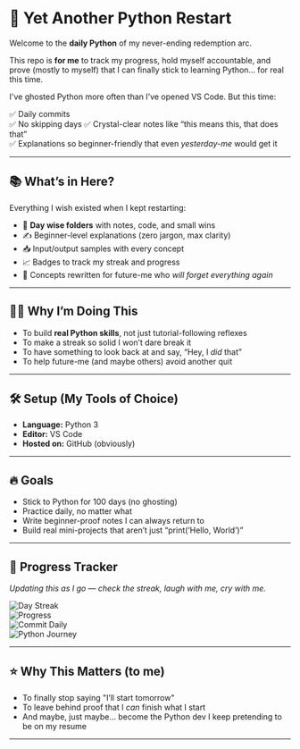 # 🐍 Yet Another Python Restart

Welcome to the **daily Python** of my never-ending redemption arc.

This repo is **for me** to track my progress, hold myself accountable, and prove (mostly to myself) that I can finally stick to learning Python… for real this time.

I've ghosted Python more often than I’ve opened VS Code. But this time:

✅ Daily commits  
✅ No skipping days 
✅ Crystal-clear notes like “this means this, that does that”  
✅ Explanations so beginner-friendly that even *yesterday-me* would get it  

---

## 📚 What’s in Here?

Everything I wish existed when I kept restarting:

- 📅 **Day wise folders** with notes, code, and small wins  
- ✍️ Beginner-level explanations (zero jargon, max clarity)  
- 📥 Input/output samples with every concept  
- 📈 Badges to track my streak and progress  
- 🧠 Concepts rewritten for future-me who *will forget everything again*

---

## 👨‍💻 Why I’m Doing This

- To build **real Python skills**, not just tutorial-following reflexes  
- To make a streak so solid I won’t dare break it  
- To have something to look back at and say, “Hey, I *did* that”  
- To help future-me (and maybe others) avoid another quit  

---

## 🛠️ Setup (My Tools of Choice)

- **Language:** Python 3  
- **Editor:** VS Code  
- **Hosted on:** GitHub (obviously)  

---

## 🔥 Goals

- Stick to Python for 100 days (no ghosting)  
- Practice daily, no matter what  
- Write beginner-proof notes I can always return to  
- Build real mini-projects that aren’t just “print(‘Hello, World’)”

---

## 🎯 Progress Tracker

_Updating this as I go — check the streak, laugh with me, cry with me._

![Day Streak](https://img.shields.io/badge/Day%20Streak-1-blue?style=for-the-badge&logo=python)  
![Progress](https://img.shields.io/badge/Progress-1%25-brightgreen?style=for-the-badge&logo=progress)  
![Commit Daily](https://img.shields.io/badge/Commit-Daily-important?style=for-the-badge&logo=github)  
![Python Journey](https://img.shields.io/badge/Python-100Days-blue?style=for-the-badge&logo=python)

---

## ⭐ Why This Matters (to me)

- To finally stop saying "I’ll start tomorrow"  
- To leave behind proof that I *can* finish what I start   
- And maybe, just maybe… become the Python dev I keep pretending to be on my resume 

---
